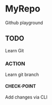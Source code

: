 # MyRepo
Github playground

## TODO
Learn Git

### ACTION
Learn git branch

#### CHECK-POINT
Add changes via CLI
